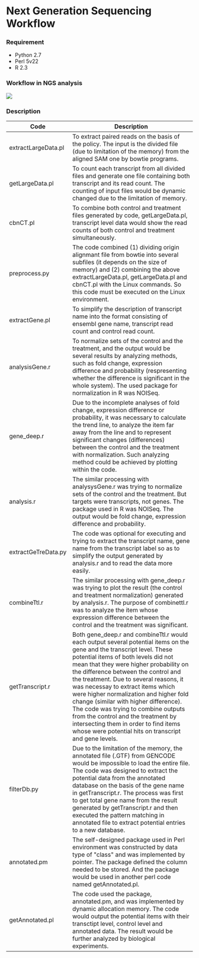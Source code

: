 # Next Generation Sequencing Workflow

### Requirement

* Python 2.7
* Perl 5v22
* R 2.3

### Workflow in NGS analysis

![](https://github.com/jiankaiwang/NextGenerationSequencing/blob/master/doc/images/20140318_finalflow.png)

### Description

| Code | Description | 
|---|---|
| extractLargeData.pl | To extract paired reads on the basis of the policy. The input is the divided file (due to limitation of the memory) from the aligned SAM one by bowtie programs. |
| getLargeData.pl | To count each transcript from all divided files and generate one file containing both transcript and its read count. The counting of input files would be dynamic changed due to the limitation of memory. |
| cbnCT.pl | To combine both control and treatment files generated by code, getLargeData.pl, transcript level data would show the read counts of both control and treatment simultaneously. |
| preprocess.py | The code combined (1) dividing origin alignmant file from bowtie into several subfiles (it depends on the size of memory) and (2) combining the above extractLargeData.pl, getLargeData.pl and cbnCT.pl with the Linux commands. So this code must be executed on the Linux environment. |
| extractGene.pl | To simplify the description of transcript name into the format consisting of ensembl gene name, transcript read count and control read count. |
| analysisGene.r | To normalize sets of the control and the treatment, and the output would be several results by analyzing methods, such as fold change, expression difference and probability (respresenting whether the difference is significant in the whole system). The used package for normalization in R was NOISeq. |
| gene_deep.r | Due to the incomplete analyses of fold change, expression difference or probability, it was necessary to calculate the trend line, to analyze the item far away from the line and to represent significant changes (differences) between the control and the treatment with normalization. Such analyzing method could be achieved by plotting within the code. |
| analysis.r | The similar processing with analysysGene.r was trying to normalize sets of the control and the treatment. But targets were transcripts, not genes. The package used in R was NOISeq. The output would be fold change, expression difference and probability. |
| extractGeTreData.py | The code was optional for executing and trying to extract the transcript name, gene name from the transcript label so as to simplify the output generated by analysis.r and to read the data more easily. |
| combineTtl.r | The similar processing with gene_deep.r was trying to plot the result (the control and treatment normalization) generated by analysis.r. The purpose of combinettl.r was to analyze the item whose expression difference between the control and the treatment was significant. |
| getTranscript.r | Both gene_deep.r and combineTtl.r would each output several potential items on the gene and the transcript level. These potential items of both levels did not mean that they were higher probability on the difference between the control and the treatment. Due to several reasons, it was necessay to extract items which were higher normalization and higher fold change (similar with higher difference). The code was trying to combine outputs from the control and the treatment by intersecting them in order to find items whose were potential hits on transcript and gene levels. |
| filterDb.py | Due to the limitation of the memory, the annotated file (.GTF) from GENCODE would be impossible to load the entire file. The code was designed to extract the potential data from the annotated database on the basis of the gene name in getTranscript.r. The process was first to get total gene name from the result generated by getTranscript.r and then executed the pattern matching in annotated file to extract potential entries to a new database. |
| annotated.pm | The self-designed package used in Perl environment was constructed by data type of "class" and was implemented by pointer. The package defined the column needed to be stored. And the package would be used in another perl code named getAnnotated.pl. |
| getAnnotated.pl | The code used the package, annotated.pm, and was implemented by dynamic allocation memory. The code would output the potential items with their transctipt level, control level and annotated data. The result would be further analyzed by biological experiments. |


